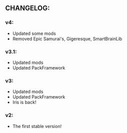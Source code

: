 ## CHANGELOG:

### v4:

- Updated some mods
- Removed Epic Samurai's, Gigeresque, SmartBrainLib

### v3.1:

- Updated mods
- Updated PackFramework


### v3:

- Updated mods
- Updated PackFramework
- Iris is back!

### v2:

- The first stable version!